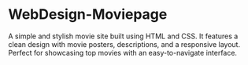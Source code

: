 # WebDesign-Moviepage
A simple and stylish movie site built using HTML and CSS. It features a clean design with movie posters, descriptions, and a responsive layout. Perfect for showcasing top movies with an easy-to-navigate interface.
